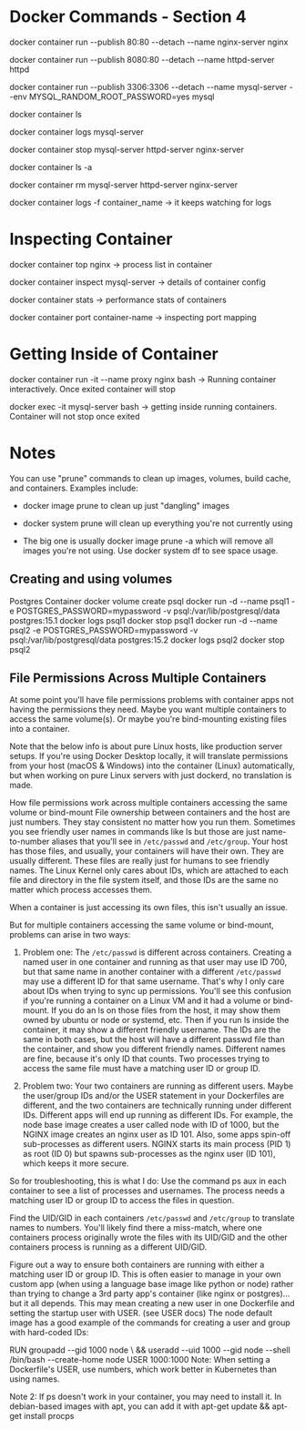 # Docker Commands - Section 4
docker container run --publish 80:80 --detach --name nginx-server nginx

docker container run --publish 8080:80 --detach --name httpd-server httpd

docker container run --publish 3306:3306  --detach --name mysql-server --env MYSQL_RANDOM_ROOT_PASSWORD=yes mysql

docker container ls

docker container logs mysql-server

docker container stop mysql-server httpd-server nginx-server

docker container ls -a 

docker container rm mysql-server httpd-server nginx-server

docker container logs -f container_name -> it keeps watching for logs

# Inspecting Container 
docker container top nginx -> process list in container

docker container inspect mysql-server -> details of container config

docker container stats -> performance stats of containers

docker container port container-name -> inspecting port mapping 

# Getting Inside of Container
docker container run -it --name proxy nginx bash -> Running container interactively. Once exited container will stop

docker exec -it mysql-server bash -> getting inside running containers. Container will not stop once exited

# Notes

You can use "prune" commands to clean up images, volumes, build cache, and containers. Examples include:

- docker image prune to clean up just "dangling" images

- docker system prune will clean up everything you're not currently using

- The big one is usually docker image prune -a which will remove all images you're not using. Use docker system df to see space usage.


 ## Creating and using volumes

Postgres Container
docker volume create psql
docker run -d --name psql1 -e POSTGRES_PASSWORD=mypassword -v psql:/var/lib/postgresql/data postgres:15.1
docker logs psql1
docker stop psql1
docker run -d --name psql2 -e POSTGRES_PASSWORD=mypassword -v psql:/var/lib/postgresql/data postgres:15.2
docker logs psql2
docker stop psql2

## File Permissions Across Multiple Containers
At some point you'll have file permissions problems with container apps not having the permissions they need. Maybe you want multiple containers to access the same volume(s). Or maybe you're bind-mounting existing files into a container.

Note that the below info is about pure Linux hosts, like production server setups. If you're using Docker Desktop locally, it will translate permissions from your host (macOS & Windows) into the container (Linux) automatically, but when working on pure Linux servers with just dockerd, no translation is made.

How file permissions work across multiple containers accessing the same volume or bind-mount
File ownership between containers and the host are just numbers. They stay consistent no matter how you run them. Sometimes you see friendly user names in commands like ls but those are just name-to-number aliases that you'll see in `/etc/passwd` and `/etc/group`. Your host has those files, and usually, your containers will have their own. They are usually different. These files are really just for humans to see friendly names. The Linux Kernel only cares about IDs, which are attached to each file and directory in the file system itself, and those IDs are the same no matter which process accesses them.

When a container is just accessing its own files, this isn't usually an issue.

But for multiple containers accessing the same volume or bind-mount, problems can arise in two ways:

1. Problem one: The `/etc/passwd` is different across containers. Creating a named user in one container and running as that user may use ID 700, but that same name in another container with a different `/etc/passwd` may use a different ID for that same username. That's why I only care about IDs when trying to sync up permissions. You'll see this confusion if you're running a container on a Linux VM and it had a volume or bind-mount. If you do an ls on those files from the host, it may show them owned by ubuntu or node or systemd, etc. Then if you run ls inside the container, it may show a different friendly username. The IDs are the same in both cases, but the host will have a different passwd file than the container, and show you different friendly names. Different names are fine, because it's only ID that counts. Two processes trying to access the same file must have a matching user ID or group ID.

2. Problem two: Your two containers are running as different users. Maybe the user/group IDs and/or the USER statement in your Dockerfiles are different, and the two containers are technically running under different IDs. Different apps will end up running as different IDs. For example, the node base image creates a user called node with ID of 1000, but the NGINX image creates an nginx user as ID 101. Also, some apps spin-off sub-processes as different users. NGINX starts its main process (PID 1) as root (ID 0) but spawns sub-processes as the nginx user (ID 101), which keeps it more secure.

So for troubleshooting, this is what I do:
Use the command ps aux in each container to see a list of processes and usernames. The process needs a matching user ID or group ID to access the files in question.

Find the UID/GID in each containers `/etc/passwd` and `/etc/group` to translate names to numbers. You'll likely find there a miss-match, where one containers process originally wrote the files with its UID/GID and the other containers process is running as a different UID/GID.

Figure out a way to ensure both containers are running with either a matching user ID or group ID. This is often easier to manage in your own custom app (when using a language base image like python or node) rather than trying to change a 3rd party app's container (like nginx or postgres)... but it all depends. This may mean creating a new user in one Dockerfile and setting the startup user with USER. (see USER docs) The node default image has a good example of the commands for creating a user and group with hard-coded IDs:

RUN groupadd --gid 1000 node \\
&& useradd --uid 1000 --gid node --shell /bin/bash --create-home node
USER 1000:1000
Note: When setting a Dockerfile's USER, use numbers, which work better in Kubernetes than using names.

Note 2: If ps doesn't work in your container, you may need to install it. In debian-based images with apt, you can add it with apt-get update && apt-get install procps





